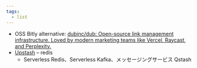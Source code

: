 ```yaml
---
tags:
  - list
---
```

- OSS Bitly alternative: [dubinc/dub: Open-source link management infrastructure. Loved by modern marketing teams like Vercel, Raycast, and Perplexity.](https://github.com/dubinc/dub?tab=readme-ov-file)
- [Upstash](https://upstash.com/) – redis
	- Serverless Redis、Serverless Kafka、メッセージングサービス Qstash

